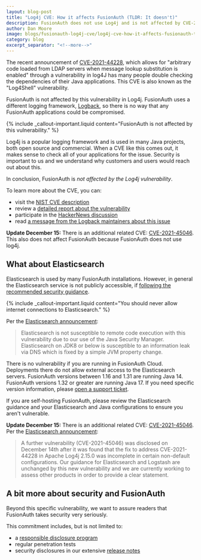 ```yaml
---
layout: blog-post
title: "Log4j CVE: How it affects FusionAuth (TLDR: It doesn't)"
description: FusionAuth does not use Log4j and is not affected by CVE-2021-44228
author: Dan Moore
image: blogs/fusionauth-log4j-cve/log4j-cve-how-it-affects-fusionauth-tldr-it-doesnt-header-image.png
category: blog
excerpt_separator: "<!--more-->"
---
```


The recent announcement of [CVE-2021-44228](https://nvd.nist.gov/vuln/detail/CVE-2021-44228), which allows for "arbitrary code loaded from LDAP servers when message lookup substitution is enabled" through a vulnerability in log4J has many people double checking the dependencies of their Java applications. This CVE is also known as the "Log4Shell" vulnerability.

FusionAuth is not affected by this vulnerability in Log4j. FusionAuth uses a different logging framework, [Logback](http://logback.qos.ch/), so there is no way that any FusionAuth applications could be compromised. 

<!--more-->

{% include _callout-important.liquid content="FusionAuth is not affected by this vulnerability." %}

Log4j is a popular logging framework and is used in many Java projects, both open source and commercial. When a CVE like this comes out, it makes sense to check all of your applications for the issue. Security is important to us and we understand why customers and users would reach out about this.

In conclusion, FusionAuth is *not affected by the Log4j vulnerability*.

To learn more about the CVE, you can:

* visit the [NIST CVE description](https://nvd.nist.gov/vuln/detail/CVE-2021-44228)
* review a [detailed report about the vulnerability](https://www.lunasec.io/docs/blog/log4j-zero-day/)
* participate in the [HackerNews discussion](https://news.ycombinator.com/item?id=29504755)
* read [a message from the Logback maintainers about this issue](http://mailman.qos.ch/pipermail/announce/2021/000163.html)

**Update December 15:** There is an additional related CVE: [CVE-2021-45046](https://nvd.nist.gov/vuln/detail/CVE-2021-45046). This also does not affect FusionAuth because FusionAuth does not use log4j.

## What about Elasticsearch

Elasticsearch is used by many FusionAuth installations. However, in general the Elasticsearch service is not publicly accessible, if [following the recommended security guidance](/docs/v1/tech/admin-guide/securing).

{% include _callout-important.liquid content="You should never allow internet connections to Elasticsearch." %}

Per the [Elasticsearch announcement](https://discuss.elastic.co/t/apache-log4j2-remote-code-execution-rce-vulnerability-cve-2021-44228-esa-2021-31/291476):

> Elasticsearch is not susceptible to remote code execution with this vulnerability due to our use of the Java Security Manager. Elasticsearch on JDK8 or below is susceptible to an information leak via DNS which is fixed by a simple JVM property change.

There is no vulnerability if you are running in FusionAuth Cloud. Deployments there do not allow external access to the Elasticsearch servers. FusionAuth versions between 1.16 and 1.31 are running Java 14. FusionAuth versions 1.32 or greater are running Java 17. If you need specific version information, please [open a support ticket](https://account.fusionauth.io/account/support/).

If you are self-hosting FusionAuth, please review the Elasticsearch guidance and your Elasticsearch and Java configurations to ensure you aren't vulnerable.

**Update December 15:** There is an additional related CVE: [CVE-2021-45046](https://nvd.nist.gov/vuln/detail/CVE-2021-45046). Per the [Elasticsearch announcement](https://discuss.elastic.co/t/apache-log4j2-remote-code-execution-rce-vulnerability-cve-2021-44228-esa-2021-31/291476):

> A further vulnerability (CVE-2021-45046) was disclosed on December 14th after it was found that the fix to address CVE-2021-44228 in Apache Log4j 2.15.0 was incomplete in certain non-default configurations. Our guidance for Elasticsearch and Logstash are unchanged by this new vulnerability and we are currently working to assess other products in order to provide a clear statement.

## A bit more about security and FusionAuth

Beyond this specific vulnerability, we want to assure readers that FusionAuth takes security very seriously. 

This commitment includes, but is not limited to:

* a [responsible disclosure program](/security)
* regular penetration tests
* security disclosures in our extensive [release notes](/docs/v1/tech/release-notes)



